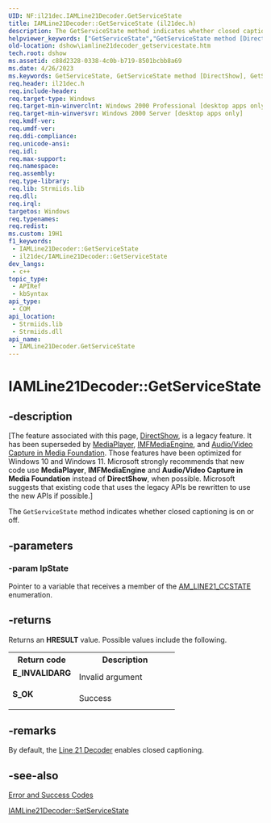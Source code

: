```yaml
---
UID: NF:il21dec.IAMLine21Decoder.GetServiceState
title: IAMLine21Decoder::GetServiceState (il21dec.h)
description: The GetServiceState method indicates whether closed captioning is on or off.
helpviewer_keywords: ["GetServiceState","GetServiceState method [DirectShow]","GetServiceState method [DirectShow]","IAMLine21Decoder interface","IAMLine21Decoder interface [DirectShow]","GetServiceState method","IAMLine21Decoder.GetServiceState","IAMLine21Decoder::GetServiceState","IAMLine21DecoderGetServiceState","dshow.iamline21decoder_getservicestate","il21dec/IAMLine21Decoder::GetServiceState"]
old-location: dshow\iamline21decoder_getservicestate.htm
tech.root: dshow
ms.assetid: c88d2328-0338-4c0b-b719-8501bcbb8a69
ms.date: 4/26/2023
ms.keywords: GetServiceState, GetServiceState method [DirectShow], GetServiceState method [DirectShow],IAMLine21Decoder interface, IAMLine21Decoder interface [DirectShow],GetServiceState method, IAMLine21Decoder.GetServiceState, IAMLine21Decoder::GetServiceState, IAMLine21DecoderGetServiceState, dshow.iamline21decoder_getservicestate, il21dec/IAMLine21Decoder::GetServiceState
req.header: il21dec.h
req.include-header: 
req.target-type: Windows
req.target-min-winverclnt: Windows 2000 Professional [desktop apps only]
req.target-min-winversvr: Windows 2000 Server [desktop apps only]
req.kmdf-ver: 
req.umdf-ver: 
req.ddi-compliance: 
req.unicode-ansi: 
req.idl: 
req.max-support: 
req.namespace: 
req.assembly: 
req.type-library: 
req.lib: Strmiids.lib
req.dll: 
req.irql: 
targetos: Windows
req.typenames: 
req.redist: 
ms.custom: 19H1
f1_keywords:
 - IAMLine21Decoder::GetServiceState
 - il21dec/IAMLine21Decoder::GetServiceState
dev_langs:
 - c++
topic_type:
 - APIRef
 - kbSyntax
api_type:
 - COM
api_location:
 - Strmiids.lib
 - Strmiids.dll
api_name:
 - IAMLine21Decoder.GetServiceState
---
```


# IAMLine21Decoder::GetServiceState


## -description

\[The feature associated with this page, [DirectShow](/windows/win32/directshow/directshow), is a legacy feature. It has been superseded by [MediaPlayer](/uwp/api/Windows.Media.Playback.MediaPlayer), [IMFMediaEngine](/windows/win32/api/mfmediaengine/nn-mfmediaengine-imfmediaengine), and [Audio/Video Capture in Media Foundation](windows/win32/medfound/audio-video-capture-in-media-foundation). Those features have been optimized for Windows 10 and Windows 11. Microsoft strongly recommends that new code use **MediaPlayer**, **IMFMediaEngine** and **Audio/Video Capture in Media Foundation** instead of **DirectShow**, when possible. Microsoft suggests that existing code that uses the legacy APIs be rewritten to use the new APIs if possible.\]

The <code>GetServiceState</code> method indicates whether closed captioning is on or off.

## -parameters

### -param lpState

Pointer to a variable that receives a member of the <a href="/previous-versions/windows/desktop/api/il21dec/ne-il21dec-am_line21_ccstate">AM_LINE21_CCSTATE</a> enumeration.

## -returns

Returns an <b>HRESULT</b> value. Possible values include the following.

<table>
<tr>
<th>Return code</th>
<th>Description</th>
</tr>
<tr>
<td width="40%">
<dl>
<dt><b>E_INVALIDARG</b></dt>
</dl>
</td>
<td width="60%">
Invalid argument

</td>
</tr>
<tr>
<td width="40%">
<dl>
<dt><b>S_OK</b></dt>
</dl>
</td>
<td width="60%">
Success

</td>
</tr>
</table>

## -remarks

By default, the <a href="/windows/desktop/DirectShow/line-21-decoder-filter">Line 21 Decoder</a> enables closed captioning.

## -see-also

<a href="/windows/desktop/DirectShow/error-and-success-codes">Error and Success Codes</a>



<a href="/windows/desktop/api/il21dec/nf-il21dec-iamline21decoder-setservicestate">IAMLine21Decoder::SetServiceState</a>